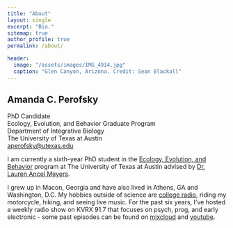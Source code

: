```yaml
---
title: "About"
layout: single
excerpt: "Bio."
sitemap: true
author_profile: true
permalink: /about/

header:
  image: "/assets/images/IMG_4914.jpg"
  caption: "Glen Canyon, Arizona. Credit: Sean Blackall"
---
```


## Amanda C. Perofsky
PhD Candidate <br>
Ecology, Evolution, and Behavior Graduate Program <br>
Department of Integrative Biology <br>
The University of Texas at Austin <br>
<aperofsky@utexas.edu>

I am currently a sixth-year PhD student in the [Ecology, Evolution, and Behavior](https://www.cns.utexas.edu/eeb-graduate-program) program at The University of Texas at Austin advised by [Dr. Lauren Ancel Meyers](http://www.bio.utexas.edu/research/meyers/). <br>

I grew up in Macon, Georgia and have also lived in Athens, GA and Washington, D.C. My hobbies outside of science are [college radio](https://kvrx.org), riding my motorcycle, hiking, and seeing live music. For the past six years, I've hosted a weekly radio show on KVRX 91.7 that focuses on psych, prog, and early electronic - some past episodes can be found on [mixcloud](https://www.mixcloud.com/amanda-perofsky/) and [youtube](https://www.youtube.com/channel/UCEroWMrtC54xit3wEkDLkuw). 
